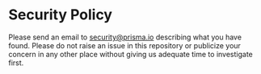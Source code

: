 # Security Policy

Please send an email to [security@prisma.io](mailto:security@prisma.io) describing what you have found.
Please do not raise an issue in this repository or publicize your concern in any other place without giving us adequate time to investigate first.
